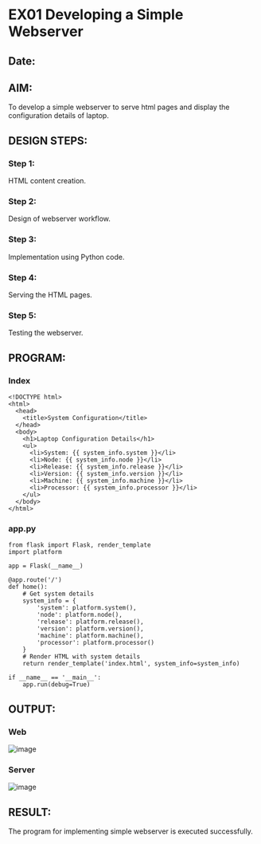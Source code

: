# EX01 Developing a Simple Webserver
## Date:

## AIM:
To develop a simple webserver to serve html pages and display the configuration details of laptop.

## DESIGN STEPS:
### Step 1: 
HTML content creation.

### Step 2:
Design of webserver workflow.

### Step 3:
Implementation using Python code.

### Step 4:
Serving the HTML pages.

### Step 5:
Testing the webserver.

## PROGRAM:
### Index
~~~
<!DOCTYPE html>
<html>
  <head>
    <title>System Configuration</title>
  </head>
  <body>
    <h1>Laptop Configuration Details</h1>
    <ul>
      <li>System: {{ system_info.system }}</li>
      <li>Node: {{ system_info.node }}</li>
      <li>Release: {{ system_info.release }}</li>
      <li>Version: {{ system_info.version }}</li>
      <li>Machine: {{ system_info.machine }}</li>
      <li>Processor: {{ system_info.processor }}</li>
    </ul>
  </body>
</html>
~~~
### app.py
~~~
from flask import Flask, render_template
import platform

app = Flask(__name__)

@app.route('/')
def home():
    # Get system details
    system_info = {
        'system': platform.system(),
        'node': platform.node(),
        'release': platform.release(),
        'version': platform.version(),
        'machine': platform.machine(),
        'processor': platform.processor()
    }
    # Render HTML with system details
    return render_template('index.html', system_info=system_info)

if __name__ == '__main__':
    app.run(debug=True)

~~~

## OUTPUT:
### Web 
![image](https://github.com/user-attachments/assets/94ca0d25-7030-4b21-80b4-a85e72e5289c)


### Server
![image](https://github.com/user-attachments/assets/b3c8d9d2-5c37-4da5-b004-1b387188ba8f)


## RESULT:
The program for implementing simple webserver is executed successfully.
